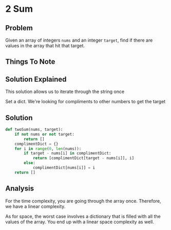 # 2 Sum

## Problem

Given an array of integers `nums` and an integer `target`, find if there are values in the array that hit that target.

## Things To Note

## Solution Explained

This solution allows us to iterate through the string once

Set a dict. We're looking for compliments to other numbers to get the target

## Solution

```python
def twoSum(nums, target):
    if not nums or not target:
        return []
    complimentDict = {}
    for i in range(0, len(nums)):
        if target - nums[i] in complimentDict:
            return [complimentDict[target - nums[i]], i]
        else:
            complimentDict[nums[i]] = i
    return []
```

## Analysis

For the time complexity, you are going through the array once. Therefore, we have a linear complexity.

As for space, the worst case involves a dictionary that is filled with all the values of the array. You end up with a linear space complexity as well.